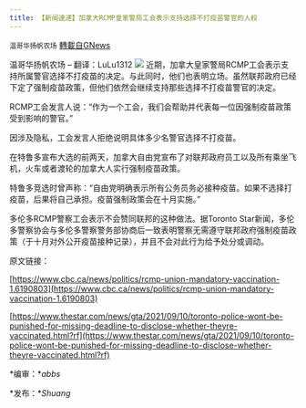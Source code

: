 ```yaml
---
title: 【新闻速递】加拿大RCMP皇家警局工会表示支持选择不打疫苗警官的人权
---
```

`温哥华扬帆农场` [轉載自GNews](https://gnews.org/zh-hans/1573472/)

温哥华扬帆农场 – 翻译：LuLu1312
![](https://assets.gnews.org/wp-content/uploads/2021/10/20211004-RCMPLuLu1312.jpg)
近期，加拿大皇家警局RCMP工会表示支持所属警官选择不打疫苗的决定。与此同时，他们也表明立场。虽然联邦政府已经下定了强制疫苗政策，但他们依然会继续支持那些选择不打疫苗警官的决定。

RCMP工会发言人说：“作为一个工会，我们会帮助并代表每一位因强制疫苗政策受到影响的警官。”

因涉及隐私，工会发言人拒绝说明具体多少名警官选择不打疫苗。

在特鲁多宣布大选的前两天，加拿大自由党宣布了对联邦政府员工以及所有乘坐飞机，火车或者渡轮的加拿大人实行强制疫苗政策。

特鲁多竞选时曾声称：“自由党明确表示所有公务员务必接种疫苗。如果不选择打疫苗，后果将自己承担。疫苗强制政策会在十月实施。”

多伦多RCMP警察工会表示不会赞同联邦的这种做法。据Toronto Star新闻，多伦多警察协会与多伦多警察警务部协商后一致表明警察无需遵守联邦政府强制疫苗政策（于十月对外公开疫苗接种记录），并且不会对此行为给予处分或调动。

原文链接：

[https://www.cbc.ca/news/politics/rcmp-union-mandatory-vaccination-1.6190803](https://www.cbc.ca/news/politics/rcmp-union-mandatory-vaccination-1.6190803)

[https://www.thestar.com/news/gta/2021/09/10/toronto-police-wont-be-punished-for-missing-deadline-to-disclose-whether-theyre-vaccinated.html?rf](https://www.thestar.com/news/gta/2021/09/10/toronto-police-wont-be-punished-for-missing-deadline-to-disclose-whether-theyre-vaccinated.html?rf)

*编审：**abbs*

*发布：**Shuang*
